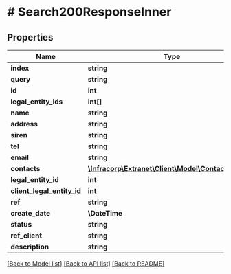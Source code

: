 # # Search200ResponseInner

## Properties

Name | Type | Description | Notes
------------ | ------------- | ------------- | -------------
**index** | **string** |  | [optional]
**query** | **string** |  | [optional]
**id** | **int** |  | [optional]
**legal_entity_ids** | **int[]** |  | [optional]
**name** | **string** |  | [optional]
**address** | **string** |  | [optional]
**siren** | **string** |  | [optional]
**tel** | **string** |  | [optional]
**email** | **string** |  | [optional]
**contacts** | [**\Infracorp\Extranet\Client\Model\ContactSearch[]**](ContactSearch.md) |  | [optional]
**legal_entity_id** | **int** |  | [optional]
**client_legal_entity_id** | **int** |  | [optional]
**ref** | **string** |  | [optional]
**create_date** | **\DateTime** |  | [optional]
**status** | **string** |  | [optional]
**ref_client** | **string** |  | [optional]
**description** | **string** |  | [optional]

[[Back to Model list]](../../README.md#models) [[Back to API list]](../../README.md#endpoints) [[Back to README]](../../README.md)
